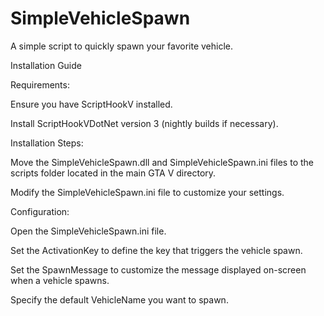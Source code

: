 # SimpleVehicleSpawn
A simple script to quickly spawn your favorite vehicle.




Installation Guide

Requirements:


Ensure you have ScriptHookV installed.

Install ScriptHookVDotNet version 3 (nightly builds if necessary).


Installation Steps:


Move the SimpleVehicleSpawn.dll and SimpleVehicleSpawn.ini files to the scripts folder located in the main GTA V directory.

Modify the SimpleVehicleSpawn.ini file to customize your settings.


Configuration:

Open the SimpleVehicleSpawn.ini file.

Set the ActivationKey to define the key that triggers the vehicle spawn.

Set the SpawnMessage to customize the message displayed on-screen when a vehicle spawns.

Specify the default VehicleName you want to spawn.
